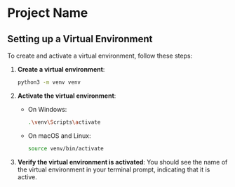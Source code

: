 # Project Name

<!-- ...existing code... -->

## Setting up a Virtual Environment

To create and activate a virtual environment, follow these steps:

1. **Create a virtual environment**:
   ```sh
   python3 -m venv venv
   ```

2. **Activate the virtual environment**:
   - On Windows:
     ```sh
     .\venv\Scripts\activate
     ```
   - On macOS and Linux:
     ```sh
     source venv/bin/activate
     ```

3. **Verify the virtual environment is activated**:
   You should see the name of the virtual environment in your terminal prompt, indicating that it is active.

<!-- ...existing code... -->